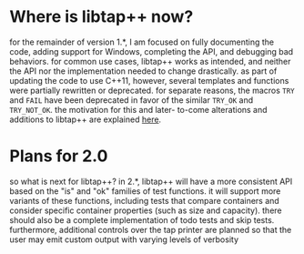 # Where is libtap++ now?
for the remainder of version 1.\*, I am focused on fully documenting
the code, adding support for Windows, completing the API, and debugging
bad behaviors. for common use cases, libtap++ works as intended, and
neither the API nor the implementation needed to change drastically.
as part of updating the code to use C++11, however, several templates
and functions were partially rewritten or deprecated. for separate
reasons, the macros `TRY` and `FAIL` have been deprecated in favor of
the similar `TRY_OK` and `TRY_NOT_OK`. the motivation for this and later-
to-come alterations and additions to libtap++ are explained [here](./extending-tap.md).

# Plans for 2.0
so what is next for libtap++?
in 2.\*, libtap++ will have a more consistent API based on the "is"
and "ok" families of test functions. it will support more variants of
these functions, including tests that compare containers and consider
specific container properties (such as size and capacity). there
should also be a complete implementation of todo tests and skip tests.
furthermore, additional controls over the tap printer are planned so
that the user may emit custom output with varying levels of verbosity
